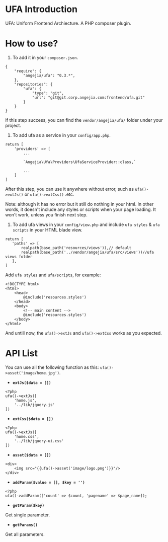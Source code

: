 # UFA Introduction

UFA: Uniform Frontend Archiecture. A PHP composer plugin.

# How to use?

 1. To add it in your `composer.json`.
 
 ```
 {
     "require": {
         "angejia/ufa": "0.3.*",
     },
     "repositories": {
         "ufa": {
             "type": "git",
             "url": "git@git.corp.angejia.com:frontend/ufa.git"
         }
     }
 }
 ```

 If this step success, you can find the `vendor/angejia/ufa/` folder under your project.

 1. To add ufa as a service in your `config/app.php`.

 ```
 return [
     'providers' => [
         ...
 
         `Angejia\Ufa\Providers\UfaServiceProvider::class,`
 
         ...
     ]
 ]
 ```

 After this step, you can use it anywhere without error, such as `ufa()->extJs()` or `ufa()->extCss()` .etc.

 Note: although it has no error but it still do nothing in your html. In other words, it doesn't include any styles or scripts when your page loading. It won't work, unless you finish next step.

 1. To add ufa views in your `config/view.php` and include `ufa styles` & `ufa scripts` in your HTML blade view.

 ```
 return [
    'paths' => [
        realpath(base_path('resources/views')),// default
        realpath(base_path('../vendor/angejia/ufa/src/views'))//ufa views folder
    ],
 ]
 ```

 Add `ufa styles` and `ufa/scripts`, for example:

 ```
 <!DOCTYPE html>
 <html>
     <head>
         @include('resources.styles')
     </head>
     <body>
         <!-- main content -->
         @include('resources.styles')
     </body>    
 </html>
 ```
 
 And untill now, the `ufa()->extJs` and `ufa()->extCss` works as you expected.

# API List

You can use all the following function as this: `ufa()->asset('image/home.jpg')`.

- __`extJs($data = [])`__
```
<?php
ufa()->extJs([
    'home.js',
    '../lib/jquery.js'
])
```

- __`extCss($data = [])`__
```
<?php
ufa()->extJs([
    'home.css',
    '../lib/jquery-ui.css'
])
```

- __`asset($data = [])`__
```
<div>
    <img src="{{ufa()->asset('image/logo.png')}}"/>
</div>
```

- __`addParam($value = [], $key = '')`__
```
<?php
ufa()->addParam(['count' => $count, 'pagename' => $page_name]);
```
- __`getParam($key)`__

Get single parameter.

- __`getParams()`__

Get all parameters.